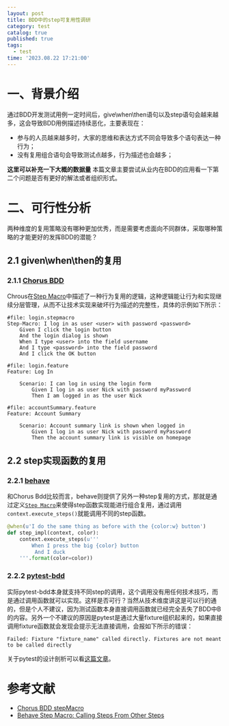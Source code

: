 ```yaml
---
layout: post
title: BDD中的step可复用性调研
category: test
catalog: true
published: true
tags:
  - test
time: '2023.08.22 17:21:00'
---
```

# 一、背景介绍
通过BDD开发测试用例一定时间后，give\when\then语句以及step语句会越来越多，这会导致BDD用例描述持续恶化，主要表现在：
- 参与的人员越来越多时，大家的思维和表达方式不同会导致多个语句表达一种行为；
- 没有复用组合语句会导致测试点越多，行为描述也会越多；

**这里可以补充一下大概的数据量**
本篇文章主要尝试从业内在BDD的应用看一下第二个问题是否有更好的解法或者组织形式。

# 二、可行性分析
两种维度的复用策略没有哪种更加优秀，而是需要考虑面向不同群体，采取哪种策略的才能更好的发挥BDD的潜能？

## 2.1 given\when\then的复用
### 2.1.1 [Chorus BDD](https://www.chorus-bdd.org/)
Chrous在[Step Macro](https://www.chorus-bdd.org/pages/GherkinExtensions/StepMacro/)中描述了一种行为复用的逻辑，这种逻辑能让行为和实现继续分层管理，从而不让技术实现来破坏行为描述的完整性，具体的示例如下所示：
```Gherkin
#file: login.stepmacro
Step-Macro: I log in as user <user> with password <password>
    Given I click the login button
    And the login dialog is shown
    When I type <user> into the field username
    And I type <password> into the field password
    And I click the OK button

#file: login.feature
Feature: Log In 

    Scenario: I can log in using the login form
        Given I log in as user Nick with password myPassword
        Then I am logged in as the user Nick
    
#file: accountSummary.feature
Feature: Account Summary
 
    Scenario: Account summary link is shown when logged in
        Given I log in as user Nick with password myPassword
        Then the account summary link is visible on homepage
```

## 2.2 step实现函数的复用
### 2.2.1 [behave](https://behave.readthedocs.io/)
和Chorus Bdd比较而言，behave则提供了另外一种step复用的方式，那就是通过定义[`Step Macro`](https://behave.readthedocs.io/en/latest/api/?highlight=macro#step-macro-calling-steps-from-other-steps)来使得step函数实现能进行组合复用，通过调用`context.execute_steps()`就能调用不同的step函数。
```python
@when(u'I do the same thing as before with the {color:w} button')
def step_impl(context, color):
    context.execute_steps(u'''
        When I press the big {color} button
         And I duck
    '''.format(color=color))
```

### 2.2.2 [pytest-bdd](https://behave.readthedocs.io/)
实际pytest-bdd本身就支持不同step的调用，这个调用没有用任何技术技巧，而是通过调用函数就可以实现。这样是否可行？当然从技术维度讲这是可以行的通的，但是个人不建议，因为测试函数本身直接调用函数就已经完全丢失了BDD中B的内容。另外一个不建议的原因是pytest是通过大量fixture组织起来的，如果直接调用fixture函数就会发现会提示无法直接调用，会报如下所示的错误：
```shell
Failed: Fixture "fixture_name" called directly. Fixtures are not meant to be called directly
```
关于pytest的设计剖析可以看[这篇文章](https://shihai1991.github.io/test/2023/07/17/pytest%E5%AD%A6%E4%B9%A0/)。

# 参考文献
- [Chorus BDD stepMacro](https://www.chorus-bdd.org/pages/GherkinExtensions/StepMacro/)
- [Behave Step Macro: Calling Steps From Other Steps](https://behave.readthedocs.io/en/latest/api/?highlight=macro#step-macro-calling-steps-from-other-steps)